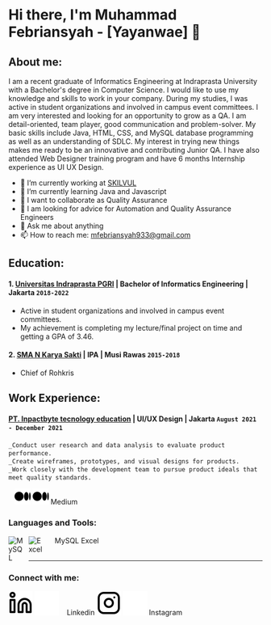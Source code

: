 # Hi there, I'm Muhammad Febriansyah - [Yayanwae] 👋
## About me:
I am a recent graduate of Informatics Engineering at Indraprasta University with a Bachelor's degree in Computer Science. I would like to use my knowledge and skills to work in your company. During my studies, I was active in student organizations and involved in campus event committees. I am very interested and looking for an opportunity to grow as a QA. I am detail-oriented, team player, good communication and problem-solver. My basic skills include Java, HTML, CSS, and MySQL database programming as well as an understanding of SDLC. My interest in trying new things makes me ready to be an innovative and contributing Junior QA. I have also attended Web Designer training program and have 6 months Internship experience as UI UX Design.

- 🔭 I’m currently working at [SKILVUL](https://www.skilvul.com/en/?ic_medium=muhammadfe)
- 🌱 I’m currently learning Java and Javascript
- 👯 I want to collaborate as Quality Assurance
- 🤔 I am looking for advice for Automation and Quality Assurance Engineers
- 💬 Ask me about anything
- 📫 How to reach me: mfebriansyah933@gmail.com

## Education:

#### 1. [Universitas Indraprasta PGRI](https://www.unindra.ac.id) | Bachelor of Informatics Engineering | Jakarta `2018-2022`
   - Active in student organizations and involved in campus event committees.
   - My achievement is completing my lecture/final project on time and getting a GPA of 3.46.
#### 2. [SMA N Karya Sakti](https://www.smankaryasakti.sch.id) | IPA | Musi Rawas `2015-2018`
   - Chief of Rohkris

## Work Experience:
#### [PT. Inpactbyte tecnology education](https://www.skilvul.com) | UI/UX Design | Jakarta `August 2021 - December 2021`
    _Conduct user research and data analysis to evaluate product performance.
    _Create wireframes, prototypes, and visual designs for products.
    _Work closely with the development team to pursue product ideals that meet quality standards.
&nbsp;&nbsp;
[![website](./img/medium-light.svg)](https://www.medium.com/muhammadfebriansyah316#gh-light-mode-only)
[![website](./img/medium-dark.svg)](https://www.medium.com/muhammadfebriansyah316#gh-dark-mode-only)
Medium
### Languages and Tools:

[<img align="left" alt="MySQL" width="30px" src="https://cdn.jsdelivr.net/gh/devicons/devicon/icons/mysql/mysql-original.svg" style="padding-right:10px;" />][webdev] &nbsp;&nbsp; MySQL
[<img align="left" alt="Excel" width="30px" src="https://is2-ssl.mzstatic.com/image/thumb/Purple126/v4/a8/fd/5a/a8fd5a84-c6f1-355f-3b9f-6e86598efaa3/XCEL.png/1200x630bb.png" style="padding-right:10px;" />][webdev] Excel
<br />
<br />

---
### Connect with me:

[![website](./img/linkedin-light.svg)](https://www.linkedin.com/in/in/muhammad-febriansyah-043424182#gh-light-mode-only)
[![website](./img/linkedin-dark.svg)](https://www.linkedin.com/in/in/muhammad-febriansyah-043424182#gh-dark-mode-only)
&nbsp;&nbsp; Linkedin
[![website](./img/instagram-light.svg)](https://instagram.com/mfebriansyah.id#gh-light-mode-only)
[![website](./img/instagram-dark.svg)](https://instagram.com/mfebriansyah.id#gh-dark-mode-only)
Instagram

[webdev]: https://github.com/vincentwidyan/vincentwidyan

